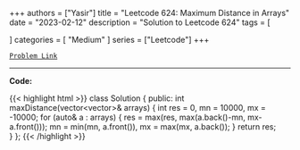 
+++
authors = ["Yasir"]
title = "Leetcode 624: Maximum Distance in Arrays"
date = "2023-02-12"
description = "Solution to Leetcode 624"
tags = [
    
]
categories = [
    "Medium"
]
series = ["Leetcode"]
+++



[`Problem Link`](https://leetcode.com/problems/maximum-distance-in-arrays/description/)

---

**Code:**

{{< highlight html >}}
class Solution {
public:
    int maxDistance(vector<vector<int>>& arrays) {
        int res = 0, mn = 10000, mx = -10000;
        for (auto& a : arrays) {
            res = max(res, max(a.back()-mn, mx-a.front()));
            mn = min(mn, a.front()), mx = max(mx, a.back());
        }
        return res;        
    }
};
{{< /highlight >}}


